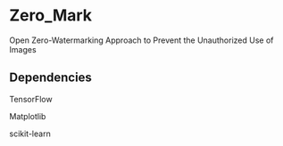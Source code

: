 # Zero_Mark
Open Zero-Watermarking Approach to Prevent the Unauthorized Use of Images

## Dependencies
TensorFlow

Matplotlib

scikit-learn

